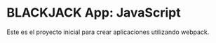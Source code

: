 # BLACKJACK App: JavaScript
Este es el proyecto inicial para crear aplicaciones utilizando webpack.
